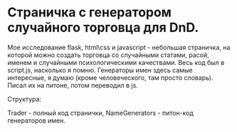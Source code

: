 # Страничка с генератором случайного торговца для DnD. 

Мое исследование flask, html\css и javascript - небольшая страничка, на которой можно создать торговца со случайными статами, расой, именем и случайными психологическими качествами. Весь код был в script.js, насколько я помню. Генераторы имен здесь самые интересные, я думаю (кроме человеческого, там просто словарь). Писал их на питоне, потом переводил в js.

Структура: 

Trader - полный код странички,
NameGenerators - питон-код генераторов имен. 
